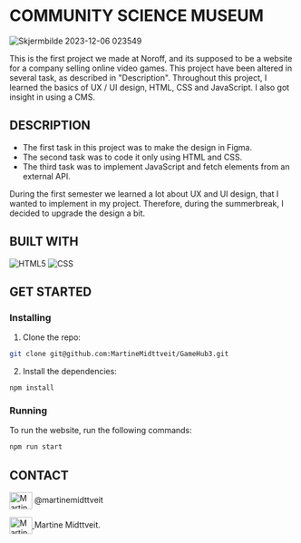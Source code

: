 # COMMUNITY SCIENCE MUSEUM

![Skjermbilde 2023-12-06 023549](https://github.com/MartineMidttveit/GameHub3/assets/125905644/04b3984a-c66b-41a5-8674-d3c1184cda3b)

This is the first project we made at Noroff, and its supposed to be a website for a company selling online video games. This project have been altered in several task, as described in "Description". 
Throughout this project, I learned the basics of UX / UI design, HTML, CSS and JavaScript. I also got insight in using a CMS. 

## DESCRIPTION
- The first task in this project was to make the design in Figma. 
- The second task was to code it only using HTML and CSS. 
- The third task was to implement JavaScript and fetch elements from an external API. 

During the first semester we learned a lot about UX and UI design, that I wanted to implement in my project. Therefore, during the summerbreak, I decided to upgrade the design a bit. 

## BUILT WITH
![HTML5](https://img.shields.io/badge/-HTML5-333333?style=flat&logo=HTML5)
![CSS](https://img.shields.io/badge/-CSS-333333?style=flat&logo=CSS3&logoColor=1572B6)

## GET STARTED

### Installing
1. Clone the repo:
```bash   
git clone git@github.com:MartineMidttveit/GameHub3.git
```
2. Install the dependencies:
```
npm install
```
### Running
To run the website, run the following commands:

```bash
npm run start
```

## CONTACT

<img align="center" src="https://raw.githubusercontent.com/rahuldkjain/github-profile-readme-generator/master/src/images/icons/Social/instagram.svg" alt="Martine Midttveit Instagram" height="30" width="40"/> @martinemidttveit

<a href="https://www.linkedin.com/in/martine-midttveit-467799261/" target="blank">
  <img align="center" src="https://raw.githubusercontent.com/rahuldkjain/github-profile-readme-generator/master/src/images/icons/Social/linked-in-alt.svg" alt="Martine Midttveit Linkedin" height="30" width="40"/> 
</a> Martine Midttveit. 
